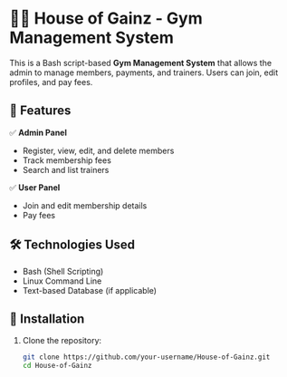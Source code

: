 # 🏋️‍♂️ House of Gainz - Gym Management System

This is a Bash script-based **Gym Management System** that allows the admin to manage members, payments, and trainers. Users can join, edit profiles, and pay fees.

## 🚀 Features
✅ **Admin Panel**  
- Register, view, edit, and delete members  
- Track membership fees  
- Search and list trainers  

✅ **User Panel**  
- Join and edit membership details  
- Pay fees  

## 🛠️ Technologies Used
- Bash (Shell Scripting)
- Linux Command Line
- Text-based Database (if applicable)

## 📌 Installation
1. Clone the repository:
   ```bash
   git clone https://github.com/your-username/House-of-Gainz.git
   cd House-of-Gainz
